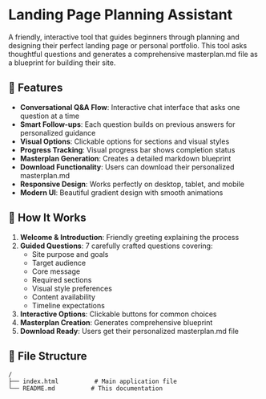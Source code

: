 # Landing Page Planning Assistant

A friendly, interactive tool that guides beginners through planning and designing their perfect landing page or personal portfolio. This tool asks thoughtful questions and generates a comprehensive masterplan.md file as a blueprint for building their site.

## 🚀 Features

- **Conversational Q&A Flow**: Interactive chat interface that asks one question at a time
- **Smart Follow-ups**: Each question builds on previous answers for personalized guidance
- **Visual Options**: Clickable options for sections and visual styles
- **Progress Tracking**: Visual progress bar shows completion status
- **Masterplan Generation**: Creates a detailed markdown blueprint
- **Download Functionality**: Users can download their personalized masterplan.md
- **Responsive Design**: Works perfectly on desktop, tablet, and mobile
- **Modern UI**: Beautiful gradient design with smooth animations

## 🎯 How It Works

1. **Welcome & Introduction**: Friendly greeting explaining the process
2. **Guided Questions**: 7 carefully crafted questions covering:
   - Site purpose and goals
   - Target audience
   - Core message
   - Required sections
   - Visual style preferences
   - Content availability
   - Timeline expectations
3. **Interactive Options**: Clickable buttons for common choices
4. **Masterplan Creation**: Generates comprehensive blueprint
5. **Download Ready**: Users get their personalized masterplan.md file

## 📁 File Structure

```
/
├── index.html          # Main application file
└── README.md          # This documentation
```

